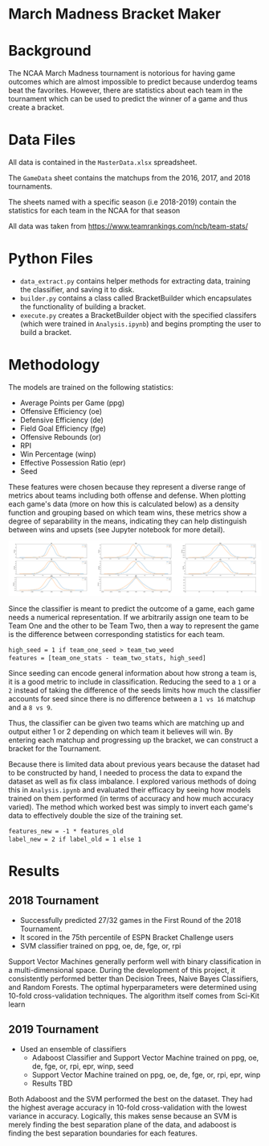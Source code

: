 # March Madness Bracket Maker

# Background
The NCAA March Madness tournament is notorious for having game outcomes which are almost impossible to predict because underdog teams beat the favorites.
However, there are statistics about each team in the tournament which can be used to predict the winner of a game and thus create a bracket.

# Data Files
All data is contained in the `MasterData.xlsx` spreadsheet.

The `GameData` sheet contains the matchups from the 2016, 2017, and 2018 tournaments.

The sheets named with a specific season (i.e 2018-2019) contain the statistics for each team in the NCAA for that season

All data was taken from https://www.teamrankings.com/ncb/team-stats/

# Python Files
- `data_extract.py` contains helper methods for extracting data, training the classifier, and saving it to disk.
- `builder.py` contains a class called BracketBuilder which encapsulates the functionality of building a bracket.
- `execute.py` creates a BracketBuilder object with the specified classifers (which were trained in `Analysis.ipynb`) and begins prompting the user to build a bracket.

# Methodology
The models are trained on the following statistics:
- Average Points per Game (ppg)
- Offensive Efficiency (oe)
- Defensive Efficiency (de)
- Field Goal Efficiency (fge)
- Offensive Rebounds (or)
- RPI
- Win Percentage (winp)
- Effective Possession Ratio (epr)
- Seed

These features were chosen because they represent a diverse range of metrics about teams including both offense and defense. When plotting each game's data (more on how this is calculated below) as a density function and grouping based on which team wins, these metrics show a degree of separability in the means, indicating they can help distinguish between wins and upsets (see Jupyter notebook for more detail).

![Density Plots](imgs/data_separability.png)

Since the classifier is meant to predict the outcome of a game, each game needs a numerical representation.
If we arbitrarily assign one team to be Team One and the other to be Team Two, then a way to represent the game is the difference between corresponding statistics for each team.

```
high_seed = 1 if team_one_seed > team_two_weed
features = [team_one_stats - team_two_stats, high_seed]
```

Since seeding can encode general information about how strong a team is, it is a good metric to include in classification. Reducing the seed to a `1` or a `2` instead of taking the difference of the seeds limits how much the classifier accounts for seed since there is no difference between a `1 vs 16` matchup and a `8 vs 9`.

Thus, the classifier can be given two teams which are matching up and output either 1 or 2 depending on which team it believes will win.
By entering each matchup and progressing up the bracket, we can construct a bracket for the Tournament.

Because there is limited data about previous years because the dataset had to be constructed by hand, I needed to process the data to expand the dataset as well as fix class imbalance. I explored various methods of doing this in `Analysis.ipynb` and evaluated their efficacy by seeing how models trained on them performed (in terms of accuracy and how much accuracy varied). The method which worked best was simply to invert each game's data to effectively double the size of the training set.

```
features_new = -1 * features_old
label_new = 2 if label_old = 1 else 1
```

# Results
## 2018 Tournament
- Successfully predicted 27/32 games in the First Round of the 2018 Tournament.
 - It scored in the 75th percentile of ESPN Bracket Challenge users
 - SVM classifier trained on ppg, oe, de, fge, or, rpi

Support Vector Machines generally perform well with binary classification in a multi-dimensional space.
During the development of this project, it consistently performed better than Decision Trees, Naive Bayes Classifiers, and Random Forests.
The optimal hyperparameters were determined using 10-fold cross-validation techniques.
The algorithm itself comes from Sci-Kit learn

## 2019 Tournament
- Used an ensemble of classifiers
    - Adaboost Classifier and Support Vector Machine trained on ppg, oe, de, fge, or, rpi, epr, winp, seed
    - Support Vector Machine trained on ppg, oe, de, fge, or, rpi, epr, winp
    - Results TBD

Both Adaboost and the SVM performed the best on the dataset. They had the highest average accuracy in 10-fold cross-validation with the lowest variance in accuracy. Logically, this makes sense because an SVM is merely finding the best separation plane of the data, and adaboost is finding the best separation boundaries for each features.


